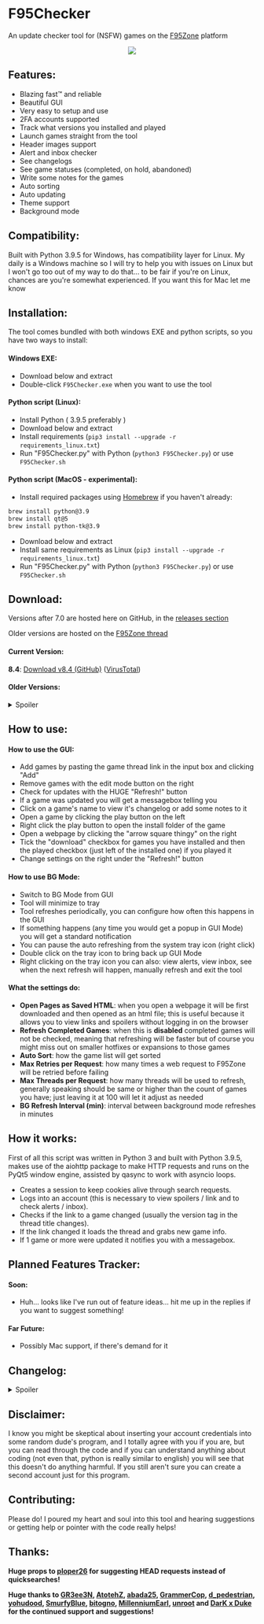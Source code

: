 # F95Checker
An update checker tool for (NSFW) games on the [F95Zone](https://f95zone.to/) platform

<p align="center">
  <img src=".github/images/F95Checker.png">
</p>


## Features:
 - Blazing fast™ and reliable
 - Beautiful GUI
 - Very easy to setup and use
 - 2FA accounts supported
 - Track what versions you installed and played
 - Launch games straight from the tool
 - Header images support
 - Alert and inbox checker
 - See changelogs
 - See game statuses (completed, on hold, abandoned)
 - Write some notes for the games
 - Auto sorting
 - Auto updating
 - Theme support
 - Background mode


## Compatibility:
Built with Python 3.9.5 for Windows, has compatibility layer for Linux. My daily is a Windows machine so I will try to help you with issues on Linux but I won't go too out of my way to do that... to be fair if you're on Linux, chances are you're somewhat experienced. If you want this for Mac let me know


## Installation:
The tool comes bundled with both windows EXE and python scripts, so you have two ways to install:

#### Windows EXE:
 - Download below and extract
 - Double-click `F95Checker.exe` when you want to use the tool
#### Python script (Linux):
 - Install Python ( 3.9.5 preferably )
 - Download below and extract
 - Install requirements (`pip3 install --upgrade -r requirements_linux.txt`)
 - Run "F95Checker.py" with Python (`python3 F95Checker.py`) or use `F95Checker.sh`
#### Python script (MacOS - experimental):
 - Install required packages using [Homebrew](https://brew.sh/) if you haven't already:
```bash
brew install python@3.9
brew install qt@5
brew install python-tk@3.9
```
 - Download below and extract
 - Install same requirements as Linux (`pip3 install --upgrade -r requirements_linux.txt`)
 - Run "F95Checker.py" with Python (`python3 F95Checker.py`) or use `F95Checker.sh`

## Download:
Versions after 7.0 are hosted here on GitHub, in the [releases section](https://github.com/Willy-JL/f95checker/releases)

Older versions are hosted on the [F95Zone thread](https://f95zone.to/threads/44173/)

#### Current Version:
**8.4**: [Download v8.4 (GitHub)](https://github.com/Willy-JL/f95checker/releases/download/8.4/F95CheckerV8.4.zip) ([VirusTotal](https://www.virustotal.com/gui/file/1cbecb7d0f55a704b1724ff2bdd28d057f8554be529e7693f95f9dd7f9f4b1e1/detection))

#### Older Versions:
<details>
  <summary>Spoiler</summary>


**8.3h3**: [Download v8.3h3 (GitHub)](https://github.com/Willy-JL/f95checker/releases/download/8.3h3/F95CheckerV8.3h3.zip) ([VirusTotal](https://www.virustotal.com/gui/file/0eccba159098f5e2fc9f87ce7bab02190b1109064ac4fe06a5f057a9e41fe2c0/detection))

**8.3h2**: [Download v8.3h2 (GitHub)](https://github.com/Willy-JL/f95checker/releases/download/8.3h2/F95CheckerV8.3h2.zip) ([VirusTotal](https://www.virustotal.com/gui/file/ed295f9c93afe37938177e55aa5a554ecd5222e7a09b560381b421a8f0ad387a/detection))

**8.3h1**: [Download v8.3h1 (GitHub)](https://github.com/Willy-JL/f95checker/releases/download/8.3h1/F95CheckerV8.3h1.zip)

**8.3**: [Download v8.3 (GitHub)](https://github.com/Willy-JL/f95checker/releases/download/8.3/F95CheckerV8.3.zip)

**8.2**: [Download v8.2 (GitHub)](https://github.com/Willy-JL/f95checker/releases/download/8.2/F95CheckerV8.2.zip)

**8.1**: [Download v8.1 (GitHub)](https://github.com/Willy-JL/f95checker/releases/download/8.1/F95CheckerV8.1.zip)

**8.0h1**: [Download v8.0h1 (GitHub)](https://github.com/Willy-JL/f95checker/releases/download/8.0h1/F95CheckerV8.0h1.zip)

**8.0**: [Download v8.0 (GitHub)](https://github.com/Willy-JL/f95checker/releases/download/8.0/F95CheckerV8.0.zip)

**7.1h2**: [Download v7.1h2 (GitHub)](https://github.com/Willy-JL/f95checker/releases/download/7.1h2/F95CheckerV7.1h2.zip)

**7.1h1**: [Download v7.1h1 (GitHub)](https://github.com/Willy-JL/f95checker/releases/download/7.1h1/F95CheckerV7.1h1.zip)

**7.1**: [Download v7.1 (GitHub)](https://github.com/Willy-JL/f95checker/releases/download/7.1/F95CheckerV7.1.zip)

**7.0**: [Download v7.0 (GitHub)](https://github.com/Willy-JL/f95checker/releases/download/7.0/F95CheckerV7.0.zip)

**6.9h1**: [View attachment F95CheckerV6.9h1.zip](https://attachments.f95zone.to/2020/09/845085_F95CheckerV6.9h1.zip)

**6.9**: [View attachment F95CheckerV6.9.zip](https://attachments.f95zone.to/2020/09/843628_F95CheckerV6.9.zip)

**6.8h6**: [View attachment F95CheckerV6.8h6.zip](https://attachments.f95zone.to/2020/09/843377_F95CheckerV6.8h6.zip)

**6.8h5**: [View attachment F95CheckerV6.8h5.zip](https://attachments.f95zone.to/2020/09/842394_F95CheckerV6.8h5.zip)

**6.8h4**: [View attachment F95CheckerV6.8h4.zip](https://attachments.f95zone.to/2020/09/841999_F95CheckerV6.8h4.zip)

**6.8h3**: [View attachment F95CheckerV6.8h3.zip](https://attachments.f95zone.to/2020/09/841869_F95CheckerV6.8h3.zip)

**6.8h2**: [View attachment F95CheckerV6.8h2.zip](https://attachments.f95zone.to/2020/09/840413_F95CheckerV6.8h2.zip)

**6.8h1**: [View attachment F95CheckerV6.8h1.zip](https://attachments.f95zone.to/2020/09/840159_F95CheckerV6.8h1.zip)

**6.8**: [View attachment F95CheckerV6.8.zip](https://attachments.f95zone.to/2020/09/840158_F95CheckerV6.8.zip)

**6.7**: [View attachment F95CheckerV6.7.zip](https://attachments.f95zone.to/2020/09/838822_F95CheckerV6.7.zip)

**6.6**: [View attachment F95CheckerV6.6.zip](https://attachments.f95zone.to/2020/09/829961_F95CheckerV6.6.zip)

**6.5**: [View attachment F95CheckerV6.5.zip](https://attachments.f95zone.to/2020/09/826481_F95CheckerV6.5.zip)

**6.4**: [View attachment F95CheckerV6.4.zip](https://attachments.f95zone.to/2020/09/823110_F95CheckerV6.4.zip)

**6.3**: [View attachment F95CheckerV6.3.zip](https://attachments.f95zone.to/2020/09/822764_F95CheckerV6.3.zip)

**6.2h1**: [View attachment F95CheckerV6.2h1.zip](https://attachments.f95zone.to/2020/09/821207_F95CheckerV6.2h1.zip)

**6.2**: [View attachment F95CheckerV6.2.zip](https://attachments.f95zone.to/2020/09/819990_F95CheckerV6.2.zip)

**6.1**: [View attachment F95CheckerV6.1.zip](https://attachments.f95zone.to/2020/09/818507_F95CheckerV6.1.zip)

**6.0**: [View attachment F95CheckerV6.0.zip](https://attachments.f95zone.to/2020/09/817671_F95CheckerV6.0.zip)

**5.3**: [View attachment F95CheckerV5.3.zip](https://attachments.f95zone.to/2020/09/814404_F95CheckerV5.3.zip)

**5.2**: [View attachment F95CheckerV5.2.zip](https://attachments.f95zone.to/2020/09/813995_F95CheckerV5.2.zip)

**5.1**: [View attachment F95CheckerV5.1.zip](https://attachments.f95zone.to/2020/09/813687_F95CheckerV5.1.zip)

**5.0**: [View attachment F95CheckerV5.0.zip](https://attachments.f95zone.to/2020/09/812543_F95CheckerV5.0.zip)

**4.1**: [View attachment F95ZoneGameUpdateCheckerV.4.1.zip](https://attachments.f95zone.to/2020/08/795225_F95ZoneGameUpdateCheckerV.4.1.zip)

**4.0**: [View attachment F95ZoneGameUpdateCheckerV.4.0.zip](https://attachments.f95zone.to/2020/08/793732_F95ZoneGameUpdateCheckerV.4.0.zip)

**3.0**: [View attachment F95ZoneGameUpdateCheckerV.3.0.zip](https://attachments.f95zone.to/2020/07/728088_F95ZoneGameUpdateCheckerV.3.0.zip)

**2.0**: [View attachment F95ZoneGameUpdateCheckerV.2.0.zip](https://attachments.f95zone.to/2020/06/695973_F95ZoneGameUpdateCheckerV.2.0.zip)

**1.3**: [View attachment F95ZoneGameUpdateCheckerV.1.3.zip](https://attachments.f95zone.to/2020/05/687307_F95ZoneGameUpdateCheckerV.1.3.zip)

**1.2**: [View attachment F95ZoneGameUpdateCheckerV.1.2.zip](https://attachments.f95zone.to/2020/01/538687_F95ZoneGameUpdateCheckerV.1.2.zip)

**1.1**: [View attachment F95ZoneGameUpdateCheckerV.1.1.zip](https://attachments.f95zone.to/2020/01/538435_F95ZoneGameUpdateCheckerV.1.1.zip)

**1.0**: [View attachment F95ZoneGameUpdateCheckerV.1.0.zip](https://attachments.f95zone.to/2020/01/538433_F95ZoneGameUpdateCheckerV.1.0.zip)
</details>


## How to use:

#### How to use the GUI:
 - Add games by pasting the game thread link in the input box and clicking "Add"
 - Remove games with the edit mode button on the right
 - Check for updates with the HUGE "Refresh!" button
 - If a game was updated you will get a messagebox telling you
 - Click on a game's name to view it's changelog or add some notes to it
 - Open a game by clicking the play button on the left
 - Right click the play button to open the install folder of the game
 - Open a webpage by clicking the "arrow square thingy" on the right
 - Tick the "download" checkbox for games you have installed and then the played checkbox (just left of the installed one) if you played it
 - Change settings on the right under the "Refresh!" button

#### How to use BG Mode:
 - Switch to BG Mode from GUI
 - Tool will minimize to tray
 - Tool refreshes periodically, you can configure how often this happens in the GUI
 - If something happens (any time you would get a popup in GUI Mode) you will get a standard notification
 - You can pause the auto refreshing from the system tray icon (right click)
 - Double click on the tray icon to bring back up GUI Mode
 - Right clicking on the tray icon you can also: view alerts, view inbox, see when the next refresh will happen, manually refresh and exit the tool

#### What the settings do:
 - **Open Pages as Saved HTML**: when you open a webpage it will be first downloaded and then opened as an html file; this is useful because it allows you to view links and spoilers without logging in on the browser
 - **Refresh Completed Games**: when this is **disabled** completed games will not be checked, meaning that refreshing will be faster but of course you might miss out on smaller hotfixes or expansions to those games
 - **Auto Sort**: how the game list will get sorted
 - **Max Retries per Request**: how many times a web request to F95Zone will be retried before failing
 - **Max Threads per Request**: how many threads will be used to refresh, generally speaking should be same or higher than the count of games you have; just leaving it at 100 will let it adjust as needed
 - **BG Refresh Interval (min)**: interval between background mode refreshes in minutes


## How it works:
First of all this script was written in Python 3 and built with Python 3.9.5, makes use of the aiohttp package to make HTTP requests and runs on the PyQt5 window engine, assisted by qasync to work with asyncio loops.
 - Creates a session to keep cookies alive through search requests.
 - Logs into an account (this is necessary to view spoilers / link and to check alerts / inbox).
 - Checks if the link to a game changed (usually the version tag in the thread title changes).
 - If the link changed it loads the thread and grabs new game info.
 - If 1 game or more were updated it notifies you with a messagebox.


## Planned Features Tracker:

#### Soon:
 - Huh... looks like I've run out of feature ideas... hit me up in the replies if you want to suggest something!

#### Far Future:
 - Possibly Mac support, if there's demand for it


## Changelog:

<details><summary>Spoiler</summary>

<details>
  <summary>v8.4</summary>

   - NEW: temporary web login fix, no need to fiddle with cookies anymore
   - FIXED: removed broken requirement on Linux
   - FIXED: refresh button sizing issues on Linux
   - FIXED: a few errors here and there
   - Changed license from MIT to GPLv3, cos' FOSS am I right?
</details>
<details>
  <summary>v8.3h3</summary>

   - FIXED: after updating the tool it should now relaunch properly
</details>
<details>
  <summary>v8.3h2</summary>

   - NEW: checkbox to disable checking of completed games, this will speed up refreshing if you keep completed games in your list. Thanks @GR3ee3N!
   - FIXED: .sh launch script for linux
   - FIXED: new build routine for windows .exe, should not flag antiviruses as much now hopefully. Thanks @GR3ee3N!
</details>
<details>
  <summary>v8.3h1</summary>

   - FIXED: The tool's own update checker runs after refreshing, so you see the game updates popup now
   - FIXED: The tool's own update prompt now shows the changelog in a bigger textbox, easier to read
   - NEW: When checking updates for the tool itself you will see it in the status text (bottom right corner)
</details>
<details>
  <summary>v8.3</summary>

   - NEW: big image viewer: click on an image inside the changelog screen to open it bigger
   - FIXED: login crash when clicking Save / Ok buttons on the login popups
   - FIXED: cursor now shows as pointer over interactable elements
   - NEW: "debug" option in the config file allows to log errors to file
</details>
<details>
  <summary>v8.2</summary>

   - NEW: images support
     - Show game image inside refresh button on game hover
     - Show image header in changelog screen
     - Downloading images goes on in the background
   - FIXED: smoother progress bar, not as noticeable when refreshing very fast / using the EXE version though
   - FIXED: changelog screen more reliable
   - FIXED: smaller code improvements
</details>
<details>
  <summary>v8.1</summary>

   - NEW: filter / search game list by typing in the add box
   - NEW: add games by searching for the name in the add box; will take first result from website's quicksearch
   - FIXED: alphabetical and first added sortings work now
   - FIXED: status badges on alternate rows now have correct background color
   - FIXED: pasting an incomplete / bad link will not add the game
</details>
<details>
  <summary>v8.0h1</summary>

   - FIXED: an issue with enabling 2FA while the tool is open
</details>
<details>
  <summary>v8.0</summary>

   - Switched to HEAD requests (thanks ploper26!):
     - MUCH faster
     - No more issues with games not being found
     - Support any kind of thread (non game threads wont have accurate versions / changelogs, you'll just get notified when the link changes)
     - Restructured the config file, will auto adapt (7.x compatible saved as "pre8.0.json")
     - Max threads are now 999, default 100, will auto adjust to game count (just leave it at 100 if youre unsure)
   - Added 2FA account support
   - Added a notes section to the changelog screen
   - Persistent cookies + login, tool won't need to login every time, 2FA login should last 30 days
   - Added proper window geometry persistency, will remember size and position
   - When opening the GUI it will now appear on top even if you clicked something else while it was loading
   - Added some placeholder text in a few places to clear some things up
   - Changed styling for the tray icon right click menu, now has a gradient and better margins
   - More reliable overall
   - Many other minor refinements and fixes
</details>
<details>
  <summary>v7.1h2</summary>

   - NEW: singleton, now only one instance of the tool can run simultaneously, preventing config issues
</details>
<details>
  <summary>v7.1h1</summary>

   - FIXED: bad import (QtWinExtras) on Linux
</details>
<details>
  <summary>v7.1</summary>

   - NEW: custom thread count, default is 5 threads, should refresh at same speed as before but smoother, I suggest putting it higher only if you have more than 50 games
   - NEW: BG mode aka background mode, hide F95Checker in system tray and have it refresh periodically (every 15 minutes by default)
   - NEW: while refreshing in gui mode, the progress bar shows on the app icon
   - FIXED: added some exceptions for games not being found
   - FIXED: disabled adding and removing games while refreshing
   - FIXED: removed winreg import on linux
   - FIXED: minor bugfixes
</details>
<details>
  <summary>v7.0</summary>

   - IF YOU ARE UPDATING USING THE TOOL ITSELF READ THIS: the download will take some time (it's 36mb) so DONT close the tool even if the window says "Not Responding", just give it some time. After the update is done it will fail to open back up by itself, you will have to open "F95Checker.exe" by yourself!
   - After the long wait, v7.0 is finally here!
   - Completely rewrote the script ANOTHER time, switched from TkInter to PyQt and from requests to aiohttp
   - The refresh process is A LOT faster (multithreaded), and much more reliable
   - Whole new GUI, a lot more stable and much more beautiful, also featuring a theme editor
   - NEW: if some games were updated, you will now get a messagebox telling you
   - NEW: play button, you can now launch games straight from the tool
   - NEW: played checkboxes, very similar to installed checkboxes, you can guess yourself what they do
   - NEW: game statuses, now games will show an icon indicating if they are completed, on hold or abandoned
   - NEW: standalone exe, you dont need to install Python anymore
   - FIXED: connection errors and F95Zone server issues get handled properly
   - FIXED: switched to json config (your previous config will transfer automatically), no more broken configs and angry users
   - FIXED: Opera and OperaGX now get detected properly
   - FIXED: when opening a webpage you wont see the cmd window anymore
   - FIXED: auto updating from now on will be much smoother
   - FIXED: the add text box and button are now pinned
</details>
<details>
  <summary>v6.9h1</summary>

   - Fixed an issue with the popup for inbox and alerts checking not coming up
   - Fixed the game "Life" not being found
</details>
<details>
  <summary>v6.9</summary>

   - First of all, NICE
   - GAME SORTING! Sort the game list based on what you click on the spot; if you select "Last Updated" the list will get automatically sorted after each refresh
   - Minor fixes
</details>
<details>
  <summary>v6.8h6</summary>

   - Added inbox checking (conversations)
   - This time I am 100% confident I fixed changelog saving... no more invalid character error folks
   - Properly updated background mode with recent changes and hotfixes
</details>
<details>
  <summary>v6.8h5</summary>

   - Fixed more issues with exception handling with changelogs
   - Updated background mode... i had kinda.. uhh.. forgotten to add the last 3 hotifixes to background mode... tunnel vision huh?
</details>
<details>
  <summary>v6.8h4</summary>

   - Fixed games not being found if they were not the first result
</details>
<details>
  <summary>v6.8h3</summary>

   - Completely fixed issues with config saving related to invalid characters (for example the recent status 200 myth) (in theory). Now when an illegal character is encountered an error is thrown and the invalid character gets added to exceptions. When this happens before clicking ok please tell me what character caused an issue for you here in this thread!
</details>
<details>
  <summary>v6.8h2</summary>

   - I can now confidently say that open html is fully fixed and spotless, also because if its not ill honestly just delete my system32 and change hobby lol
   - Fixed some reference issues with the window theme and notification icon
   - That's it for today folks its been a long day ill gladly have some sleep
</details>
<details>
  <summary>v6.8h1</summary>

   - Hopefully fixed open html once and for all
   - Made some changes for linux, now you should launch using "F95Checker.sh"
</details>
<details>
  <summary>v6.8</summary>

   - Fixed issue with new config system when the tool is not on the system drive; thanks Cheater1!
   - Fixed an issue with a special character ("•") that would not be saved and cause the changelog fetcher to crash; they get replaced with "-" now
   - Improved adding and removing games: removing now doesn't require a UI reload, so it feels much snappier; adding now automatically scrolls to the bottom and brings focus to the textbox so you don't need to click in it to type in the next game
   - Fixed how the config works, now you weirdos with "%" characters in your passwords won't have issues (jk ily all)
   - Fixed installed checkboxes behavior
   - Fixed linux notifications for background mode
   - Watermark in the bottom right of the gui is now clickable, it takes you to this thread :D
   - Might have fixed other minor stuff, don't remember lol
   - btw only 1 to go for 6.9 nice
</details>
<details>
  <summary>v6.7</summary>

   - FIXED LOGIN STATUS CODE 400 ERROR
   - AUTO UPDATING!
   - Greatly improved and fixed browsers:
     - Only installed browsers are available, others are greyed out
     - Now browsers get launched the proper way, so if you had issues with them like DarK x Duke they should be fixed now
     - Fixed open html option (again)
   - Full Linux support
   - Greatly improved install experience, now it's basically fully automatic and somewhat auto diagnosing
   - Changelogs now get stored: this means that you can view changelogs at any time clicking on a game's name
   - UI tends to be more snappy
   - Last but not least, moved config storage to User's appdata folder
   - If you're coming from a previous installation (i swear this is the last time, the autoupdater will do it in the future for you) i suggest you:
     - Download the new version
     - Copy your old "config.ini" to the new folder
     - Delete your old folder
     - Run "F95Checker.pyw"
   - I kinda rushed this update so i might have missed something, please tell me if you have any issues!
</details>
<details>
  <summary>v6.6</summary>

   - Greatly improved Background mode:
     - Added dynamic icon: icon changes based on status (normal, checking and paused)
     - Added left click action on icon to manually refresh
     - Added games list section to right click menu
     - Added view alerts to right click menu
     - Added next refresh timestamp to right click menu
     - Added refresh now button to right click menu
     - Added Pause button to right click menu: this will pause the automatic refreshes (you can still manually refresh)
   - Improved how open as saved html works: now html files get stored with a unique id so they dont get overwritten
   - If you're coming from 6.5:
     - replace "Background.pyw"
     - replace "F95Checker.pyw"
     - add the missing new files from the "Data" folder
   - If you're coming from 6.1 or newer do all the above and also:
     - replace "requirements.txt"
     - run "install.bat"
   - otherwise please perform a clean install
   - Please report any bugs you find with background mode, I didn't have much time to test it
   - This might be one of the last updates for a while (as in a few months) as I feel like I have reached a good spot with the tool and school starts next week... dont worry though sorting options will come at some point
</details>
<details>
  <summary>v6.5</summary>

   - BACKGROUND MODE!
     - Set up the interval in the normal GUI settings
     - When a game is updated you get a notification right on your desktop
   - Fixed Set GUI Accent Color
   - Fixed Open Pages as Saved HTML
   - If you're coming from 6.1 or newer:
     - copy "Background.pyw"
     - replace "F95Checker.pyw"
     - replace the whole "Data" folder
     - replace "requirements.txt"
     - run "install.bat"
   - otherwise please perform a clean install
   - EDIT (Sept 10 2020, 9 PM EST): updated the 6.5 download with a fixed install.bat that works with pip > 2.1. if you had issues with install.bat they should be fixed now.
</details>
<details>
  <summary>v6.4</summary>

   - Open Pages as Saved HTML now has all clickable links and items working (they take you to the online page so you will not be logged in)
   - Open Pages as Saved HTML now also loads the compressed page (if available) as an html so you can see the compressed download links without having to log in
   - If you're coming from 6.1 or newer simply replace "F95Checker.pyw"; otherwise please perform a clean install
</details>
<details>
  <summary>v6.3</summary>

   - Under the hood update!
   - Completely changed how game data gets stored: now everything is stored in "config.ini" (feel free to delete the .txt files from the Data folder if you have any)
   - Now the tool also stores the game link, the time you added it to the list and the last time it was updated (and also a placeholder "completed" value for the future)
   - What does this mean for you? Not much... now you can use the Open buttons without refreshing first and that's about it
   - What does this mean for the tool's (very near) future? Sorting options are coming! stay tuned...
   - Also changed how the changelog works: now it shows a fixed number of 69 lines of the whole changelog, instead of trying to identify the exact changes; this makes the changelog a whole lot more reliable and also easier to manage for me; also the changelog gets fetched whenever the installed checkbox is not ticked
   - If you're coming from 6.1 or newer simply replace "F95Checker.pyw"; otherwise please perform a clean install
</details>
<details>
  <summary>v6.2h1</summary>

   - Fixed name highlighting with installed checkboxes
   - Fixed "Open Pages as Saved HTML", now the temporary html file gets stored in C:\Windows\Temp and gets deleted a few seconds later; please let me know if you encounter issues with permissions
   - Btw the h1 stands for hotfix 1 :D
   - If you're coming from 6.1 or newer simply replace "F95Checker.pyw"; otherwise please perform a clean install
</details>
<details>
  <summary>v6.2</summary>

   - Resizable GUI! a little kinda a lot laggy... yeah... thats not on me, it's the window engine that is 30 years old... anyway it still works perfectly and the window size persists through restarts; thanks abada25!
   - Games not installed now always have their name highlighted
   - Removed "Export Updated List to File" and "Extra Size" options
   - Fixed a few minor bugs
   - If you're coming from 6.1 simply replace "F95Checker.pyw"; otherwise please perform a clean install
   - Sorry DarK x Duke i couldn't quite fix the issue with the spaces... i know the problem but the normal fix doesn't seem to work... i'll look more into it tomorrow :D
   - EDIT: well it seems that my attempt at fixing the issue with open saved html broke it completely instead... im sorry guys im really tired right now ill fix it tomorrow
</details>
<details>
  <summary>v6.1</summary>

   - Added an Installed Version Tracker, check "How to use" for more info; thanks abada25! (looks like this is becoming a trend around here xD)
   - Added a GUI Accent color picker, so you can express yourself instead of sticking to boring red; thanks abada25!
   - Fixed how config works, now you won't need to reinsert your game list and credentials after each update!
   - Fixed an issue with unreadable text on light Windows themes; thanks yohudood!
   - If you're coming from 6.0 delete and replace (NOT just replace!) the "Data" folder, replace "F95Checker.pyw" and "requirements.txt" and run install.bat; otherwise please perform a clean install
</details>
<details>
  <summary>v6.0</summary>

   - Facelift! The tool now has a new beautiful UI Theme! I've poured my heart and soul into this, please let me know what you think of it!
   - Added a progress bar for the refresh process inside the refresh button itself
   - Swapped yes / no options with checkboxes
   - Changed max retries setting to be an input box with increment arrows
   - Added extra size option, this allows you to make the window bigger (vertically) so you can see more games; thanks for the suggestion DarK x Duke!
   - Added option to sort the game list alphabetically; thanks for the suggestion DarK x Duke!
   - Fixed unintended behavior: now the tool doesn't create a save file for games it can't find
   - If you're coming from a previous installation please completely delete your previous installation folder and files
</details>
<details>
  <summary>v5.3</summary>

   - Added a changelog fetcher for the tool itself
   - Fixed window scrolling behavior
   - Fixed an issue with some pages and the Open HTML option not saving them correctly, ending up in them not opening
   - If you're coming from v5.2 just replace "F95Checker.pyw", otherwise please completely delete your previous installation folder and files
</details>
<details>
  <summary>v5.2</summary>

   - Made the game list section scrollable, thanks for the suggestion abada25! turned out it wasn't too difficult :)
   - Changed where the version number for the tool itself is stored, so in the future you might not need to delete your game list to update the tool
   - If you're coming from a previous installation please completely delete your previous installation folder and files
</details>
<details>
  <summary>v5.1</summary>

   - Added Open HTML option, check "Settings explanation" for more info
   - Added ability add gamed by pasting game id's and game links into the add field
   - Fixed an issue with games that have commas (,) in the name
   - Added browsers: Edge, Opera and Opera GX
   - Changed window updating method, now when you add or remove games the window doesn't need to reload
   - Improved item alignment
   - If you're coming from a previous installation please completely delete your previous installation folder and files
</details>
<details>
  <summary>v5.0</summary>

   - Basically rewrote most of the script (again!)
   - GUI IS HERE!!!
   - Insane speed™ is still here btw
   - Dynamic game management
   - Much more intuitive
   - Much more pleasant to look at (actual gui)
   - Much simpler to use
   - Also trimmed down the name from "F95ZoneGameUpdateChecker" to a much more pleasant "F95Checker"
   - If you're coming from a previous installation please completely delete your previous installation folder and files
</details>
<details>
  <summary>v4.1</summary>

   - Added max retries option to config
   - Improved connection error catching and handling
   - Fixed a basic fatal error that went over my head
</details>
<details>
  <summary>v4.0</summary>

   - Basically rewrote most of the script
   - Completely switched from selenium to requests
   - INSANELY faster than before because of the switch
   - Added config system
   - Added an update checker for the tool itself
   - Added an F95Zone alert (notification) checker
   - Added color support
   - Added browser support (Chrome, Firefox, Brave)
   - Added option to never open webpages
   - Made some features optional (config system)
   - Note: older config files obviously won't work, so please delete everything from your checker folder if you're coming from an older installation
</details>
<details>
  <summary>v3.0</summary>

   - Added checks to make version checking more reliable (side note, this makes the search much more strict and is now case sensitive!)
   - Added a changelog checker that reports the changes in the newest version inside the console
   - Note: since all games write their changelogs in different ways, this is not perfect and many times will not be able to fetch the changes!
</details>
<details>
  <summary>v2.0</summary>

   - Added possibility to open the web pages for selected updated games
   - Note: the browser is temporary and doesn't store any data, so you don't need to worry about clearing the history
   - Note 2: if you open a web page and then exit the script, the browser will close too!
</details>
<details>
  <summary>v1.3</summary>

   - Changed browser driver creation method
   - Added automatic Chrome Driver updating; because of this, if you're coming from previous versions you will have to run the command `pip3 install requests`. For more info check back in "Installation" section
</details>
<details>
  <summary>v1.2</summary>

   - Added the time it took to look up the games to the end message
   - Added file output for updated games
</details>
<details>
  <summary>v1.1</summary>

   - Changed how version number is identified
   - Removed the need to open the game post
   - Overall much faster (~2x faster)
   - As a result of changing how version detection works also fixed a bug with spoilers
</details>
<details>
  <summary>v1.0</summary>

   - First release
</details>

</details>


## Disclaimer:
I know you might be skeptical about inserting your account credentials into some random dude's program, and I totally agree with you if you are, but you can read through the code and if you can understand anything about coding (not even that, python is really similar to english) you will see that this doesn't do anything harmful. If you still aren't sure you can create a second account just for this program.


## Contributing:
Please do! I poured my heart and soul into this tool and hearing suggestions or getting help or pointer with the code really helps!


## Thanks:
**Huge props to [ploper26](https://f95zone.to/members/1295524/) for suggesting HEAD requests instead of quicksearches!**

**Huge thanks to [GR3ee3N](https://github.com/GR3ee3N), [AtotehZ](https://f95zone.to/members/840616/), [abada25](https://f95zone.to/members/1679118/), [GrammerCop](https://f95zone.to/members/2114990/), [d_pedestrian](https://f95zone.to/members/2616862/), [yohudood](https://f95zone.to/members/26049/), [SmurfyBlue](https://f95zone.to/members/671/), [bitogno](https://f95zone.to/members/605466/), [MillenniumEarl](https://f95zone.to/members/1470797/), [unroot](https://f95zone.to/members/1585550/) and [DarK x Duke](https://f95zone.to/members/1852502/) for the continued support and suggestions!**
